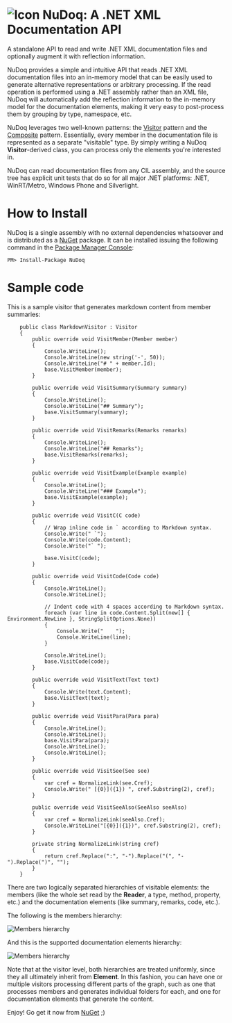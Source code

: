 ![Icon](https://raw.github.com/kzu/NuDoq/master/doc/Icon-32.png) NuDoq: A .NET XML Documentation API
===

A standalone API to read and write .NET XML documentation files and optionally augment it with reflection information.

NuDoq provides a simple and intuitive API that reads .NET XML documentation files into an in-memory model that can be easily used to generate alternative representations or arbitrary processing. If the read operation is performed using a .NET assembly rather than an XML file, NuDoq will automatically add the reflection information to the in-memory model for the documentation elements, making it very easy to post-process them by grouping by type, namespace, etc.

NuDoq leverages two well-known patterns: the [Visitor](http://en.wikipedia.org/wiki/Visitor_pattern) pattern and the [Composite](http://en.wikipedia.org/wiki/Composite_pattern) pattern. Essentially, every member in the documentation file is represented as a separate "visitable" type. By simply writing a NuDoq **Visitor**-derived class, you can process only the elements you're interested in.

NuDoq can read documentation files from any CIL assembly, and the source tree has explicit unit tests that do so for all major .NET platforms: .NET, WinRT/Metro, Windows Phone and Silverlight.

# How to Install
NuDoq is a single assembly with no external dependencies whatsoever and is distributed as a [NuGet](https://nuget.org/packages/NuDoq) package. It can be installed issuing the following command in the [Package Manager Console](http://docs.nuget.org/docs/start-here/using-the-package-manager-console):

	PM> Install-Package NuDoq


# Sample code
This is a sample visitor that generates markdown content from member summaries:

        public class MarkdownVisitor : Visitor
        {
            public override void VisitMember(Member member)
            {
                Console.WriteLine();
                Console.WriteLine(new string('-', 50));
                Console.WriteLine("# " + member.Id);
                base.VisitMember(member);
            }

            public override void VisitSummary(Summary summary)
            {
                Console.WriteLine();
                Console.WriteLine("## Summary");
                base.VisitSummary(summary);
            }

            public override void VisitRemarks(Remarks remarks)
            {
                Console.WriteLine();
                Console.WriteLine("## Remarks");
                base.VisitRemarks(remarks);
            }

            public override void VisitExample(Example example)
            {
                Console.WriteLine();
                Console.WriteLine("### Example");
                base.VisitExample(example);
            }

            public override void VisitC(C code)
            {
                // Wrap inline code in ` according to Markdown syntax.
                Console.Write(" `");
                Console.Write(code.Content);
                Console.Write("` ");

                base.VisitC(code);
            }

            public override void VisitCode(Code code)
            {
                Console.WriteLine();
                Console.WriteLine();
                
                // Indent code with 4 spaces according to Markdown syntax.
                foreach (var line in code.Content.Split(new[] { Environment.NewLine }, StringSplitOptions.None))
                {
                    Console.Write("    ");
                    Console.WriteLine(line);
                }

                Console.WriteLine();
                base.VisitCode(code);
            }

            public override void VisitText(Text text)
            {
                Console.Write(text.Content);
                base.VisitText(text);
            }

            public override void VisitPara(Para para)
            {
                Console.WriteLine();
                Console.WriteLine();
                base.VisitPara(para);
                Console.WriteLine();
                Console.WriteLine();
            }

            public override void VisitSee(See see)
            {
                var cref = NormalizeLink(see.Cref);
                Console.Write(" [{0}]({1}) ", cref.Substring(2), cref);
            }

            public override void VisitSeeAlso(SeeAlso seeAlso)
            {
                var cref = NormalizeLink(seeAlso.Cref);
                Console.WriteLine("[{0}]({1})", cref.Substring(2), cref);
            }

            private string NormalizeLink(string cref)
            {
                return cref.Replace(":", "-").Replace("(", "-").Replace(")", "");
            }
        }


There are two logically separated hierarchies of visitable elements: the members (like the whole set read by the **Reader**, a type, method, property, etc.) and the documentation elements (like summary, remarks, code, etc.).

The following is the members hierarchy:

![Members hierarchy](https://raw.github.com/kzu/NuDoq/master/doc/NuDoq.Members.png)

And this is the supported documentation elements hierarchy:

![Members hierarchy](https://raw.github.com/kzu/NuDoq/master/doc/NuDoq.Content.png)

Note that at the visitor level, both hierarchies are treated uniformly, since they all ultimately inherit from **Element**. In this fashion, you can have one or multiple visitors processing different parts of the graph, such as one that processes members and generates individual folders for each, and one for documentation elements that generate the content.


Enjoy! Go get it now from [NuGet](https://nuget.org/packages/NuDoq) ;)